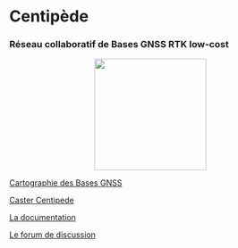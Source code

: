 # Centipède

### Réseau collaboratif de Bases GNSS RTK low-cost

<p align="center"><img src="https://docs.centipede.fr/assets/images/index/1.jpg" height="200">

[Cartographie des Bases GNSS](https://centipede.fr)

[Caster Centipede](http://caster.centipede.fr:2101)

[La documentation](http://docs.centipede.fr)

[Le forum de discussion](https://t.me/Centipede_RTK)
